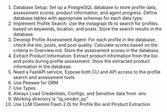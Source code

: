 1. Database Setup: Set up a PostgreSQL database to store profile data, assessment scores, product information, and agent progress. Define database tables with appropriate schemas for each data type.
2. Implement Profile Search: Use the instagrapi lib to search for profiles based on keywords, location, and posts. Store the search results in the database.
3. Develop Profile Assessment Agent: For each profile in the database, check the bio, posts, and post quality. Calculate scores based on the criteria in Overview.md. Store the assessment scores in the database.
4. Extract Product Information: Extract product information from the bio and posts during profile assessment. Store the extracted product information in the database.
5. Need a FastAPI service, Expose both CLI and API access to the profile search and assessment tools.
6. Use Peewee for ORM
7. Use Types
8. Always Load Credentials, Configs, and Sensitive data from .env
9. Working directory is "ig_vendor_py"
10. Use LLM (Gemini Flash 2.0) for Profile Bio and Product Extraction
